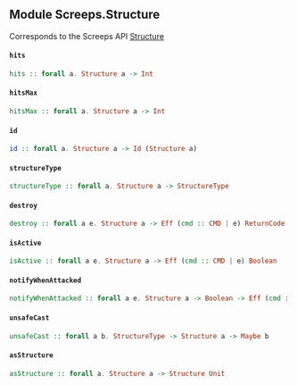 ## Module Screeps.Structure

Corresponds to the Screeps API [Structure](http://support.screeps.com/hc/en-us/articles/203079221-Structure)

#### `hits`

``` purescript
hits :: forall a. Structure a -> Int
```

#### `hitsMax`

``` purescript
hitsMax :: forall a. Structure a -> Int
```

#### `id`

``` purescript
id :: forall a. Structure a -> Id (Structure a)
```

#### `structureType`

``` purescript
structureType :: forall a. Structure a -> StructureType
```

#### `destroy`

``` purescript
destroy :: forall a e. Structure a -> Eff (cmd :: CMD | e) ReturnCode
```

#### `isActive`

``` purescript
isActive :: forall a e. Structure a -> Eff (cmd :: CMD | e) Boolean
```

#### `notifyWhenAttacked`

``` purescript
notifyWhenAttacked :: forall a e. Structure a -> Boolean -> Eff (cmd :: CMD | e) ReturnCode
```

#### `unsafeCast`

``` purescript
unsafeCast :: forall a b. StructureType -> Structure a -> Maybe b
```

#### `asStructure`

``` purescript
asStructure :: forall a. Structure a -> Structure Unit
```


